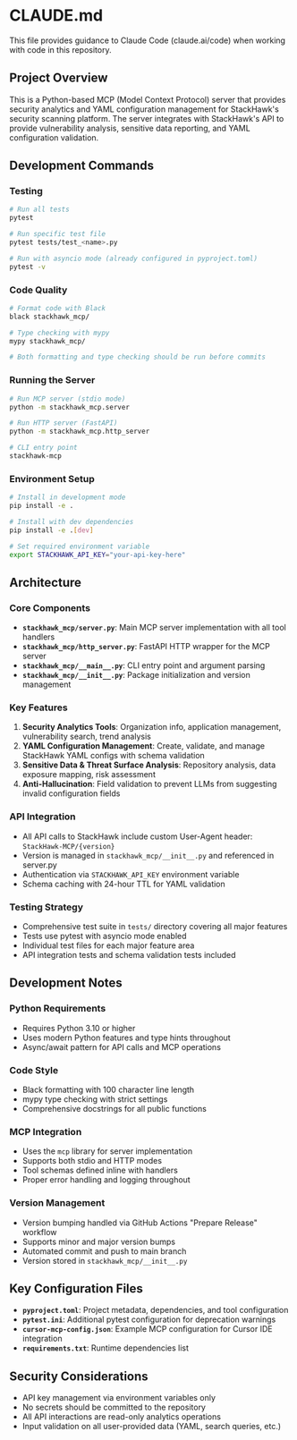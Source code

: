 # CLAUDE.md

This file provides guidance to Claude Code (claude.ai/code) when working with code in this repository.

## Project Overview

This is a Python-based MCP (Model Context Protocol) server that provides security analytics and YAML configuration management for StackHawk's security scanning platform. The server integrates with StackHawk's API to provide vulnerability analysis, sensitive data reporting, and YAML configuration validation.

## Development Commands

### Testing
```bash
# Run all tests
pytest

# Run specific test file
pytest tests/test_<name>.py

# Run with asyncio mode (already configured in pyproject.toml)
pytest -v
```

### Code Quality
```bash
# Format code with Black
black stackhawk_mcp/

# Type checking with mypy
mypy stackhawk_mcp/

# Both formatting and type checking should be run before commits
```

### Running the Server
```bash
# Run MCP server (stdio mode)
python -m stackhawk_mcp.server

# Run HTTP server (FastAPI)
python -m stackhawk_mcp.http_server

# CLI entry point
stackhawk-mcp
```

### Environment Setup
```bash
# Install in development mode
pip install -e .

# Install with dev dependencies
pip install -e .[dev]

# Set required environment variable
export STACKHAWK_API_KEY="your-api-key-here"
```

## Architecture

### Core Components

- **`stackhawk_mcp/server.py`**: Main MCP server implementation with all tool handlers
- **`stackhawk_mcp/http_server.py`**: FastAPI HTTP wrapper for the MCP server
- **`stackhawk_mcp/__main__.py`**: CLI entry point and argument parsing
- **`stackhawk_mcp/__init__.py`**: Package initialization and version management

### Key Features

1. **Security Analytics Tools**: Organization info, application management, vulnerability search, trend analysis
2. **YAML Configuration Management**: Create, validate, and manage StackHawk YAML configs with schema validation
3. **Sensitive Data & Threat Surface Analysis**: Repository analysis, data exposure mapping, risk assessment
4. **Anti-Hallucination**: Field validation to prevent LLMs from suggesting invalid configuration fields

### API Integration

- All API calls to StackHawk include custom User-Agent header: `StackHawk-MCP/{version}`
- Version is managed in `stackhawk_mcp/__init__.py` and referenced in server.py
- Authentication via `STACKHAWK_API_KEY` environment variable
- Schema caching with 24-hour TTL for YAML validation

### Testing Strategy

- Comprehensive test suite in `tests/` directory covering all major features
- Tests use pytest with asyncio mode enabled
- Individual test files for each major feature area
- API integration tests and schema validation tests included

## Development Notes

### Python Requirements
- Requires Python 3.10 or higher
- Uses modern Python features and type hints throughout
- Async/await pattern for API calls and MCP operations

### Code Style
- Black formatting with 100 character line length
- mypy type checking with strict settings
- Comprehensive docstrings for all public functions

### MCP Integration
- Uses the `mcp` library for server implementation
- Supports both stdio and HTTP modes
- Tool schemas defined inline with handlers
- Proper error handling and logging throughout

### Version Management
- Version bumping handled via GitHub Actions "Prepare Release" workflow
- Supports minor and major version bumps
- Automated commit and push to main branch
- Version stored in `stackhawk_mcp/__init__.py`

## Key Configuration Files

- **`pyproject.toml`**: Project metadata, dependencies, and tool configuration
- **`pytest.ini`**: Additional pytest configuration for deprecation warnings
- **`cursor-mcp-config.json`**: Example MCP configuration for Cursor IDE integration
- **`requirements.txt`**: Runtime dependencies list

## Security Considerations

- API key management via environment variables only
- No secrets should be committed to the repository
- All API interactions are read-only analytics operations
- Input validation on all user-provided data (YAML, search queries, etc.)